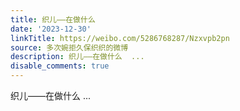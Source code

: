 ```yaml
---
title: 织儿——在做什么
date: '2023-12-30'
linkTitle: https://weibo.com/5286768287/Nzxvpb2pn
source: 多次婉拒久保织织的微博
description: 织儿——在做什么  ...
disable_comments: true
---
```

织儿——在做什么  ...